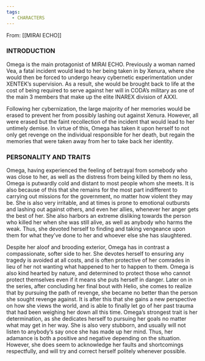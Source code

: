 ```yaml
---
tags:
  - CHARACTERS
---
```

From: [[MIRAI ECHO]]

### INTRODUCTION

Omega is the main protagonist of MIRAI ECHO. Previously a woman named Vea, a fatal incident would lead to her being taken in by Xenura, where she would then be forced to undergo heavy cybernetic experimentation under XENTEK’s supervision. As a result, she would be brought back to life at the cost of being required to serve against her will in CODA’s military as one of the main 3 members that make up the elite INAREX division of AXXI.

Following her cybernization, the large majority of her memories would be erased to prevent her from possibly lashing out against Xenura. However, all were erased but the faint recollection of the incident that would lead to her untimely demise. In virtue of this, Omega has taken it upon herself to not only get revenge on the individual responsible for her death, but regain the memories that were taken away from her to take back her identity.

### PERSONALITY AND TRAITS

Omega, having experienced the feeling of betrayal from somebody who was close to her, as well as the distress from being killed by them no less, Omega is putwardly cold and distant to most people whom she meets. It is also because of this that she remains for the most part indifferent to carrying out missions for the government, no matter how violent they may be. She is also very irritable, and at times is prone to emotional outbursts and lashing out against others, and even her allies, whenever her anger gets the best of her. She also harbors an extreme disliking towards the person who killed her when she was still alive, as well as anybody who harms the weak. Thus, she devoted herself to finding and taking vengeance upon them for what they’ve done to her and whoever else she has slaughtered.

Despite her aloof and brooding exterior, Omega has in contrast a compassionate, softer side to her. She devotes herself to ensuring any tragedy is avoided at all costs, and is often protective of her comrades in lieu of her not wanting what happened to her to happen to them. Omega is also kind hearted by nature, and determined to protect those who cannot protect themselves even if it means she puts herself in danger. Later on in the series, after concluding her final bout with Helio, she comes to realize that by pursuing the path of revenge, she became no better than the person she sought revenge against. It is after this that she gains a new perspective on how she views the world, and is able to finally let go of her past trauma that had been weighing her down all this time. Omega’s strongest trait is her determination, as she dedicates herself to pursuing her goals no matter what may get in her way. She is also very stubborn, and usually will not listen to anybody’s say once she has made up her mind. Thus, her adamance is both a positive and negative depending on the situation. However, she does seem to acknowledge her faults and shortcomings respectfully, and will try and correct herself politely whenever possible.